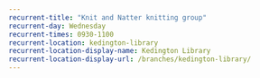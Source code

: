 ```yaml
---
recurrent-title: "Knit and Natter knitting group"
recurrent-day: Wednesday
recurrent-times: 0930-1100
recurrent-location: kedington-library
recurrent-location-display-name: Kedington Library
recurrent-location-display-url: /branches/kedington-library/
---
```

